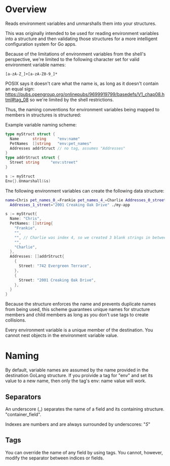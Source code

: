 # Overview

Reads environment variables and unmarshalls them into your structures.

This was originally intended to be used for reading environment variables into a structure and then validating those structures for a more intelligent configuration system for Go apps.

Because of the limitations of environment variables from the shell's perspective, we're limited to the following character set for valid environment variable names:

`[a-zA-Z_]+[a-zA-Z0-9_]*`

 POSIX says it doesn't care what the name is, as long as it doesn't contain an equal sign:
https://pubs.opengroup.org/onlinepubs/9699919799/basedefs/V1_chap08.html#tag_08 so we're limited by the shell
restrictions.

Thus, the naming conventions for environment variables being mapped to members in structures is structured:

Example variable naming scheme:

```go
type myStruct struct {
  Name      string     "env:name"
  PetNames  []string   "env:pet_names"
  Addresses addrStruct // no tag, assumes "Addresses"
}
type addrStruct struct {
  Street string     "env:street"
}

s := myStruct
Env{}.Unmarshall(&s)
```

The following environment variables can create the following data structure:

```bash
name=Chris pet_names_0_=Frankie pet_names_4_=Charlie Addresses_0_street="742 Evergreen Terrace" \
  Addresses_1_street="2001 Creaking Oak Drive" ./my-app
```

```go
s := myStruct{
  Name: "Chris",
  PetNames: []string{
    "Frankie",
    "",
    "", // Charlie was index 4, so we created 3 blank strings in between as this is an array
    "",
    "Charlie",
  },
  Addresses: []addrStruct{
    {
      Street: "742 Evergreen Terrace",
    },
    {
      Street: "2001 Creaking Oak Drive",
    },
  }
}
```

Because the structure enforces the name and prevents duplicate names from being used, this scheme guarantees unique names for structure members and child members as long as you don't use tags to create collisions.

Every environment variable is a unique member of the destination. You cannot nest objects in the environment variable value.

# Naming

By default, variable names are assumed by the name provided in the destination GoLang structure. If you proivide a tag for "env" and set its value to a new name, then only the tag's env: name value will work.

## Separators

An underscore (_) separates the name of a field and its containing structure. "container_field".

Indexes are numbers and are always surrounded by underscores: "_5_"

## Tags

You can override the name of any field by using tags. You cannot, however, modify the separator between indices or fields.
